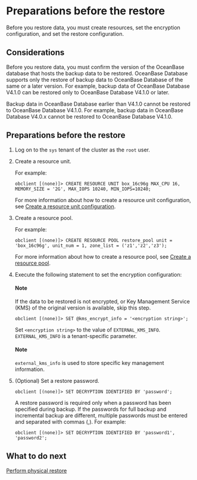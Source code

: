# Preparations before the restore

Before you restore data, you must create resources, set the encryption configuration, and set the restore configuration.

## Considerations

Before you restore data, you must confirm the version of the OceanBase database that hosts the backup data to be restored. OceanBase Database supports only the restore of backup data to OceanBase Database of the same or a later version. For example, backup data of OceanBase Database V4.1.0 can be restored only to OceanBase Database V4.1.0 or later.

Backup data in OceanBase Database earlier than V4.1.0 cannot be restored to OceanBase Database V4.1.0. For example, backup data in OceanBase Database V4.0.x cannot be restored to OceanBase Database V4.1.0.

## Preparations before the restore

1. Log on to the `sys` tenant of the cluster as the `root` user.

2. Create a resource unit.

   For example:

   ```shell
   obclient [(none)]> CREATE RESOURCE UNIT box_16c96g MAX_CPU 16, MEMORY_SIZE = '2G', MAX_IOPS 10240, MIN_IOPS=10240;
   ```

   For more information about how to create a resource unit configuration, see [Create a resource unit configuration](../../../7.reference/2.administrator-guide/2.basic-database-management/3.manage-resources/2.create-a-resource-unit.md).

3. Create a resource pool.

   For example:

   ```shell
   obclient [(none)]> CREATE RESOURCE POOL restore_pool unit = 'box_16c96g', unit_num = 1, zone_list = ('z1','z2','z3');
   ```

   For more information about how to create a resource pool, see [Create a resource pool](../../../7.reference/2.administrator-guide/2.basic-database-management/3.manage-resources/4.create-a-resource-pool.md).

4. Execute the following statement to set the encryption configuration:

   <main id="notice" type='explain'>
   <h4>Note</h4>
   <p>If the data to be restored is not encrypted, or Key Management Service (KMS) of the original version is available, skip this step. </p>
   </main>

   ```shell
   obclient [(none)]> SET @kms_encrypt_info = '<encryption string>';
   ```

   Set `<encryption string>` to the value of `EXTERNAL_KMS_INFO`. `EXTERNAL_KMS_INFO` is a tenant-specific parameter.

   <main id="notice" type='explain'>
   <h4>Note</h4>
   <p><code>external_kms_info</code> is used to store specific key management information.</p>
   </main>

5. (Optional) Set a restore password.

   ```shell
   obclient [(none)]> SET DECRYPTION IDENTIFIED BY 'password';
   ```

   A restore password is required only when a password has been specified during backup. If the passwords for full backup and incremental backup are different, multiple passwords must be entered and separated with commas (,). For example:

   ```shell
   obclient [(none)]> SET DECRYPTION IDENTIFIED BY 'password1', 'password2';
   ```

## What to do next

[Perform physical restore](2.initiate-the-tenant-restore.md)
